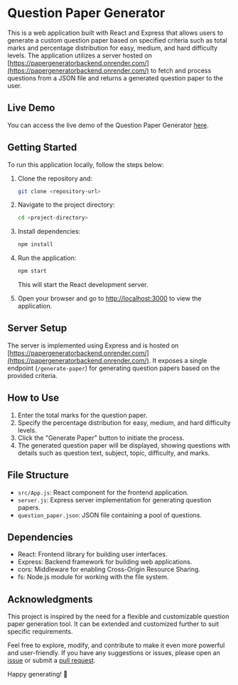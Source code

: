 # Question Paper Generator

This is a web application built with React and Express that allows users to generate a custom question paper based on specified criteria such as total marks and percentage distribution for easy, medium, and hard difficulty levels. The application utilizes a server hosted on [https://papergeneratorbackend.onrender.com/](https://papergeneratorbackend.onrender.com/) to fetch and process questions from a JSON file and returns a generated question paper to the user.

## Live Demo

You can access the live demo of the Question Paper Generator [here](https://mocktestgenerator.netlify.app/).

## Getting Started

To run this application locally, follow the steps below:

1. Clone the repository and:

   ```bash
   git clone <repository-url>
   ```

2. Navigate to the project directory:

   ```bash
   cd <project-directory>
   ```

3. Install dependencies:

   ```bash
   npm install
   ```

4. Run the application:

   ```bash
   npm start
   ```

   This will start the React development server.

5. Open your browser and go to [http://localhost:3000](http://localhost:3000) to view the application.

## Server Setup

The server is implemented using Express and is hosted on [https://papergeneratorbackend.onrender.com/](https://papergeneratorbackend.onrender.com/). It exposes a single endpoint (`/generate-paper`) for generating question papers based on the provided criteria.

## How to Use

1. Enter the total marks for the question paper.
2. Specify the percentage distribution for easy, medium, and hard difficulty levels.
3. Click the "Generate Paper" button to initiate the process.
4. The generated question paper will be displayed, showing questions with details such as question text, subject, topic, difficulty, and marks.

## File Structure

- `src/App.js`: React component for the frontend application.
- `server.js`: Express server implementation for generating question papers.
- `question_paper.json`: JSON file containing a pool of questions.

## Dependencies

- React: Frontend library for building user interfaces.
- Express: Backend framework for building web applications.
- cors: Middleware for enabling Cross-Origin Resource Sharing.
- fs: Node.js module for working with the file system.

## Acknowledgments

This project is inspired by the need for a flexible and customizable question paper generation tool. It can be extended and customized further to suit specific requirements.

Feel free to explore, modify, and contribute to make it even more powerful and user-friendly. If you have any suggestions or issues, please open an [issue](<link-to-issues>) or submit a [pull request](<link-to-pull-requests>).

Happy generating! 🚀

